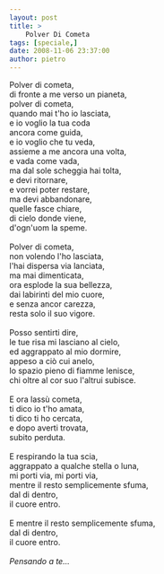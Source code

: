 ```yaml
---
layout: post
title: >
    Polver Di Cometa
tags: [speciale,]
date: 2008-11-06 23:37:00
author: pietro
---
```

Polver di cometa,<br/>di fronte a me verso un pianeta,<br/>polver di cometa,<br/>quando mai t'ho io lasciata,<br/>e io voglio la tua coda<br/>ancora come guida,<br/>e io voglio che tu veda,<br/>assieme a me ancora una volta,<br/>e vada come vada,<br/>ma dal sole scheggia hai tolta,<br/>e devi ritornare,<br/>e vorrei poter restare,<br/>ma devi abbandonare,<br/>quelle fasce chiare,<br/>di cielo donde viene,<br/>d'ogn'uom la speme.<br/><br/>Polver di cometa,<br/>non volendo l'ho lasciata,<br/>l'hai dispersa via lanciata,<br/>ma mai dimenticata,<br/>ora esplode la sua bellezza,<br/>dai labirinti del mio cuore,<br/>e senza ancor carezza,<br/>resta solo il suo vigore.<br/><br/>Posso sentirti dire,<br/>le tue risa mi lasciano al cielo,<br/>ed aggrappato al mio dormire,<br/>appeso a ciò cui anelo,<br/>lo spazio pieno di fiamme lenisce,<br/>chi oltre al cor suo l'altrui subisce.<br/><br/>E ora lassù cometa,<br/>ti dico io t'ho amata,<br/>ti dico ti ho cercata,<br/>e dopo averti trovata,<br/>subito perduta.<br/><br/>E respirando la tua scia,<br/>aggrappato a qualche stella o luna,<br/>mi porti via, mi porti via,<br/>mentre il resto semplicemente sfuma,<br/>dal di dentro,<br/>il cuore entro.<br/><br/>E mentre il resto semplicemente sfuma,<br/>dal di dentro,<br/>il cuore entro.<br/><br/><span style="font-style: italic">Pensando a te... </span>
